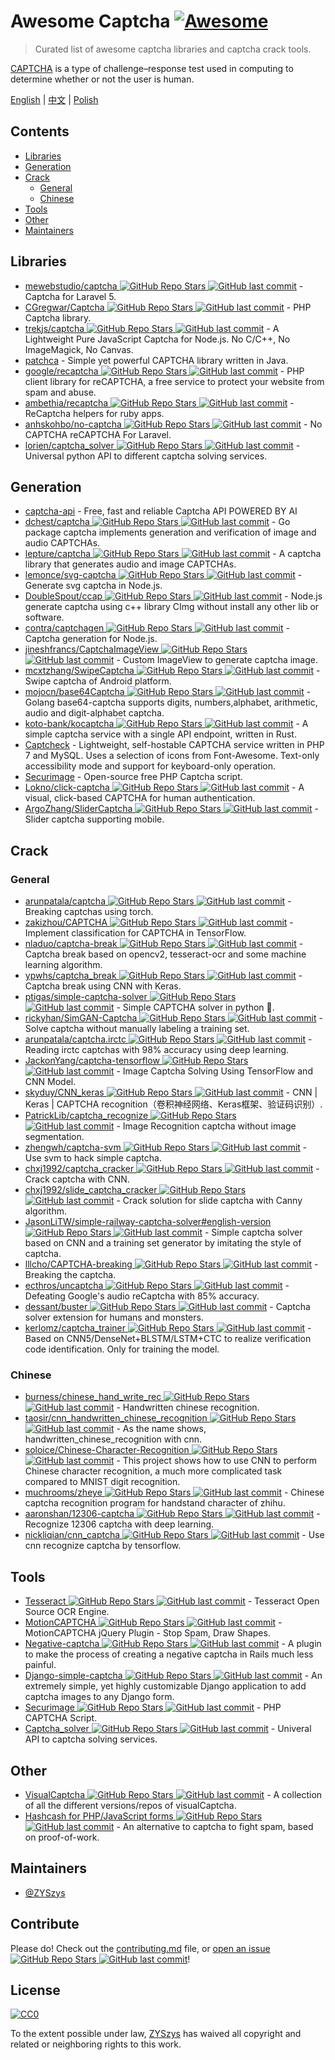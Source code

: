 # Awesome Captcha [![Awesome](https://awesome.re/badge.svg)](https://awesome.re)

> Curated list of awesome captcha libraries and captcha crack tools.

[CAPTCHA](https://en.wikipedia.org/wiki/CAPTCHA) is a type of challenge–response test used in computing to determine whether or not the user is human.


[English](README.md) | [中文](README-zh.md) | [Polish](README-pl.md)

## Contents

- [Libraries](#libraries)
- [Generation](#generation)
- [Crack](#crack)
  - [General](#general)
  - [Chinese](#chinese)
- [Tools](#tools)
- [Other](#other)
- [Maintainers](#maintainers)


## Libraries

- [mewebstudio/captcha ![GitHub Repo Stars](https://img.shields.io/github/stars/mewebstudio/captcha) ![GitHub last commit](https://img.shields.io/github/last-commit/mewebstudio/captcha)](https://github.com/mewebstudio/captcha) - Captcha for Laravel 5.
- [CGregwar/Captcha ![GitHub Repo Stars](https://img.shields.io/github/stars/Gregwar/Captcha) ![GitHub last commit](https://img.shields.io/github/last-commit/Gregwar/Captcha)](https://github.com/Gregwar/Captcha) - PHP Captcha library.
- [trekjs/captcha ![GitHub Repo Stars](https://img.shields.io/github/stars/trekjs/captcha) ![GitHub last commit](https://img.shields.io/github/last-commit/trekjs/captcha)](https://github.com/trekjs/captcha) - A Lightweight Pure JavaScript Captcha for Node.js. No C/C++, No ImageMagick, No Canvas.
- [patchca](https://code.google.com/archive/p/patchca) - Simple yet powerful CAPTCHA library written in Java.
- [google/recaptcha ![GitHub Repo Stars](https://img.shields.io/github/stars/google/recaptcha) ![GitHub last commit](https://img.shields.io/github/last-commit/google/recaptcha)](https://github.com/google/recaptcha) - PHP client library for reCAPTCHA, a free service to protect your website from spam and abuse.
- [ambethia/recaptcha ![GitHub Repo Stars](https://img.shields.io/github/stars/ambethia/recaptcha) ![GitHub last commit](https://img.shields.io/github/last-commit/ambethia/recaptcha)](https://github.com/ambethia/recaptcha) - ReCaptcha helpers for ruby apps.
- [anhskohbo/no-captcha ![GitHub Repo Stars](https://img.shields.io/github/stars/anhskohbo/no-captcha) ![GitHub last commit](https://img.shields.io/github/last-commit/anhskohbo/no-captcha)](https://github.com/anhskohbo/no-captcha) - No CAPTCHA reCAPTCHA For Laravel.
- [lorien/captcha_solver ![GitHub Repo Stars](https://img.shields.io/github/stars/lorien/captcha_solver) ![GitHub last commit](https://img.shields.io/github/last-commit/lorien/captcha_solver)](https://github.com/lorien/captcha_solver) - Universal python API to different captcha solving services.


## Generation
- [captcha-api](https://captcha-api.akshit.me) - Free, fast and reliable Captcha API POWERED BY AI
- [dchest/captcha ![GitHub Repo Stars](https://img.shields.io/github/stars/dchest/captcha) ![GitHub last commit](https://img.shields.io/github/last-commit/dchest/captcha)](https://github.com/dchest/captcha) - Go package captcha implements generation and verification of image and audio CAPTCHAs.
- [lepture/captcha ![GitHub Repo Stars](https://img.shields.io/github/stars/lepture/captcha) ![GitHub last commit](https://img.shields.io/github/last-commit/lepture/captcha)](https://github.com/lepture/captcha) - A captcha library that generates audio and image CAPTCHAs.
- [lemonce/svg-captcha ![GitHub Repo Stars](https://img.shields.io/github/stars/lemonce/svg-captcha) ![GitHub last commit](https://img.shields.io/github/last-commit/lemonce/svg-captcha)](https://github.com/lemonce/svg-captcha) - Generate svg captcha in Node.js.
- [DoubleSpout/ccap ![GitHub Repo Stars](https://img.shields.io/github/stars/DoubleSpout/ccap) ![GitHub last commit](https://img.shields.io/github/last-commit/DoubleSpout/ccap)](https://github.com/DoubleSpout/ccap) - Node.js generate captcha using c++ library CImg without install any other lib or software.
- [contra/captchagen ![GitHub Repo Stars](https://img.shields.io/github/stars/contra/captchagen) ![GitHub last commit](https://img.shields.io/github/last-commit/contra/captchagen)](https://github.com/contra/captchagen) - Captcha generation for Node.js.
- [jineshfrancs/CaptchaImageView ![GitHub Repo Stars](https://img.shields.io/github/stars/jineshfrancs/CaptchaImageView) ![GitHub last commit](https://img.shields.io/github/last-commit/jineshfrancs/CaptchaImageView)](https://github.com/jineshfrancs/CaptchaImageView) - Custom ImageView to generate captcha image.
- [mcxtzhang/SwipeCaptcha ![GitHub Repo Stars](https://img.shields.io/github/stars/mcxtzhang/SwipeCaptcha) ![GitHub last commit](https://img.shields.io/github/last-commit/mcxtzhang/SwipeCaptcha)](https://github.com/mcxtzhang/SwipeCaptcha) - Swipe captcha of Android platform.
- [mojocn/base64Captcha ![GitHub Repo Stars](https://img.shields.io/github/stars/mojocn/base64Captcha) ![GitHub last commit](https://img.shields.io/github/last-commit/mojocn/base64Captcha)](https://github.com/mojocn/base64Captcha) - Golang base64-captcha supports digits, numbers,alphabet, arithmetic, audio and digit-alphabet captcha.
- [koto-bank/kocaptcha ![GitHub Repo Stars](https://img.shields.io/github/stars/koto-bank/kocaptcha) ![GitHub last commit](https://img.shields.io/github/last-commit/koto-bank/kocaptcha)](https://github.com/koto-bank/kocaptcha) - A simple captcha service with a single API endpoint, written in Rust.
- [Captcheck](https://captcheck.netsyms.com) - Lightweight, self-hostable CAPTCHA service written in PHP 7 and MySQL. Uses a selection of icons from Font-Awesome. Text-only accessibility mode and support for keyboard-only operation.
- [Securimage](https://www.phpcaptcha.org) - Open-source free PHP Captcha script.
- [Lokno/click-captcha ![GitHub Repo Stars](https://img.shields.io/github/stars/Lokno/click-captcha) ![GitHub last commit](https://img.shields.io/github/last-commit/Lokno/click-captcha)](https://github.com/Lokno/click-captcha) - A visual, click-based CAPTCHA for human authentication.
- [ArgoZhang/SliderCaptcha ![GitHub Repo Stars](https://img.shields.io/github/stars/ArgoZhang/SliderCaptcha) ![GitHub last commit](https://img.shields.io/github/last-commit/ArgoZhang/SliderCaptcha)](https://github.com/ArgoZhang/SliderCaptcha) - Slider captcha supporting mobile.


## Crack

### General
- [arunpatala/captcha ![GitHub Repo Stars](https://img.shields.io/github/stars/arunpatala/captcha) ![GitHub last commit](https://img.shields.io/github/last-commit/arunpatala/captcha)](https://github.com/arunpatala/captcha) - Breaking captchas using torch.
- [zakizhou/CAPTCHA ![GitHub Repo Stars](https://img.shields.io/github/stars/zakizhou/CAPTCHA) ![GitHub last commit](https://img.shields.io/github/last-commit/zakizhou/CAPTCHA)](https://github.com/zakizhou/CAPTCHA) - Implement classification for CAPTCHA in TensorFlow.
- [nladuo/captcha-break ![GitHub Repo Stars](https://img.shields.io/github/stars/nladuo/captcha-break) ![GitHub last commit](https://img.shields.io/github/last-commit/nladuo/captcha-break)](https://github.com/nladuo/captcha-break) - Captcha break based on opencv2, tesseract-ocr and some machine learning algorithm.
- [ypwhs/captcha_break ![GitHub Repo Stars](https://img.shields.io/github/stars/ypwhs/captcha_break) ![GitHub last commit](https://img.shields.io/github/last-commit/ypwhs/captcha_break)](https://github.com/ypwhs/captcha_break) - Captcha break using CNN with Keras.
- [ptigas/simple-captcha-solver ![GitHub Repo Stars](https://img.shields.io/github/stars/ptigas/simple-captcha-solver) ![GitHub last commit](https://img.shields.io/github/last-commit/ptigas/simple-captcha-solver)](https://github.com/ptigas/simple-captcha-solver) - Simple CAPTCHA solver in python 🐍.
- [rickyhan/SimGAN-Captcha ![GitHub Repo Stars](https://img.shields.io/github/stars/rickyhan/SimGAN-Captcha) ![GitHub last commit](https://img.shields.io/github/last-commit/rickyhan/SimGAN-Captcha)](https://github.com/rickyhan/SimGAN-Captcha) - Solve captcha without manually labeling a training set.
- [arunpatala/captcha.irctc ![GitHub Repo Stars](https://img.shields.io/github/stars/arunpatala/captcha.irctc) ![GitHub last commit](https://img.shields.io/github/last-commit/arunpatala/captcha.irctc)](https://github.com/arunpatala/captcha.irctc) - Reading irctc captchas with 98% accuracy using deep learning.
- [JackonYang/captcha-tensorflow ![GitHub Repo Stars](https://img.shields.io/github/stars/JackonYang/captcha-tensorflow) ![GitHub last commit](https://img.shields.io/github/last-commit/JackonYang/captcha-tensorflow)](https://github.com/JackonYang/captcha-tensorflow) - Image Captcha Solving Using TensorFlow and CNN Model.
- [skyduy/CNN_keras ![GitHub Repo Stars](https://img.shields.io/github/stars/skyduy/CNN_keras) ![GitHub last commit](https://img.shields.io/github/last-commit/skyduy/CNN_keras)](https://github.com/skyduy/CNN_keras) - CNN | Keras | CAPTCHA recognition（卷积神经网络、Keras框架、验证码识别）.
- [PatrickLib/captcha_recognize ![GitHub Repo Stars](https://img.shields.io/github/stars/PatrickLib/captcha_recognize) ![GitHub last commit](https://img.shields.io/github/last-commit/PatrickLib/captcha_recognize)](https://github.com/PatrickLib/captcha_recognize) - Image Recognition captcha without image segmentation.
- [zhengwh/captcha-svm ![GitHub Repo Stars](https://img.shields.io/github/stars/zhengwh/captcha-svm) ![GitHub last commit](https://img.shields.io/github/last-commit/zhengwh/captcha-svm)](https://github.com/zhengwh/captcha-svm) - Use svm to hack simple captcha.
- [chxj1992/captcha_cracker ![GitHub Repo Stars](https://img.shields.io/github/stars/chxj1992/captcha_cracker) ![GitHub last commit](https://img.shields.io/github/last-commit/chxj1992/captcha_cracker)](https://github.com/chxj1992/captcha_cracker) - Crack captcha with CNN.
- [chxj1992/slide_captcha_cracker ![GitHub Repo Stars](https://img.shields.io/github/stars/chxj1992/slide_captcha_cracker) ![GitHub last commit](https://img.shields.io/github/last-commit/chxj1992/slide_captcha_cracker)](https://github.com/chxj1992/slide_captcha_cracker) - Crack solution for slide captcha with Canny algorithm.
- [JasonLiTW/simple-railway-captcha-solver#english-version ![GitHub Repo Stars](https://img.shields.io/github/stars/JasonLiTW/simple-railway-captcha-solver) ![GitHub last commit](https://img.shields.io/github/last-commit/JasonLiTW/simple-railway-captcha-solver)](https://github.com/JasonLiTW/simple-railway-captcha-solver#english-version) - Simple captcha solver based on CNN and a training set generator by imitating the style of captcha.
- [lllcho/CAPTCHA-breaking ![GitHub Repo Stars](https://img.shields.io/github/stars/lllcho/CAPTCHA-breaking) ![GitHub last commit](https://img.shields.io/github/last-commit/lllcho/CAPTCHA-breaking)](https://github.com/lllcho/CAPTCHA-breaking) - Breaking the captcha.
- [ecthros/uncaptcha ![GitHub Repo Stars](https://img.shields.io/github/stars/ecthros/uncaptcha) ![GitHub last commit](https://img.shields.io/github/last-commit/ecthros/uncaptcha)](https://github.com/ecthros/uncaptcha) - Defeating Google's audio reCaptcha with 85% accuracy.
- [dessant/buster ![GitHub Repo Stars](https://img.shields.io/github/stars/dessant/buster) ![GitHub last commit](https://img.shields.io/github/last-commit/dessant/buster)](https://github.com/dessant/buster) - Captcha solver extension for humans and monsters.
- [kerlomz/captcha_trainer ![GitHub Repo Stars](https://img.shields.io/github/stars/kerlomz/captcha_trainer) ![GitHub last commit](https://img.shields.io/github/last-commit/kerlomz/captcha_trainer)](https://github.com/kerlomz/captcha_trainer) - Based on CNN5/DenseNet+BLSTM/LSTM+CTC to realize verification code identification. Only for training the model.

### Chinese
- [burness/chinese_hand_write_rec ![GitHub Repo Stars](https://img.shields.io/github/stars/burness/tensorflow-101) ![GitHub last commit](https://img.shields.io/github/last-commit/burness/tensorflow-101)](https://github.com/burness/tensorflow-101/tree/master/chinese_hand_write_rec/src) - Handwritten chinese recognition.
- [taosir/cnn_handwritten_chinese_recognition ![GitHub Repo Stars](https://img.shields.io/github/stars/taosir/cnn_handwritten_chinese_recognition) ![GitHub last commit](https://img.shields.io/github/last-commit/taosir/cnn_handwritten_chinese_recognition)](https://github.com/taosir/cnn_handwritten_chinese_recognition) - As the name shows, handwritten_chinese_recognition with cnn.
- [soloice/Chinese-Character-Recognition ![GitHub Repo Stars](https://img.shields.io/github/stars/soloice/Chinese-Character-Recognition) ![GitHub last commit](https://img.shields.io/github/last-commit/soloice/Chinese-Character-Recognition)](https://github.com/soloice/Chinese-Character-Recognition) - This project shows how to use CNN to perform Chinese character recognition, a much more complicated task compared to MNIST digit recognition.
- [muchrooms/zheye ![GitHub Repo Stars](https://img.shields.io/github/stars/muchrooms/zheye) ![GitHub last commit](https://img.shields.io/github/last-commit/muchrooms/zheye)](https://github.com/muchrooms/zheye) - Chinese captcha recognition program for handstand character of zhihu.
- [aaronshan/12306-captcha ![GitHub Repo Stars](https://img.shields.io/github/stars/aaronshan/12306-captcha) ![GitHub last commit](https://img.shields.io/github/last-commit/aaronshan/12306-captcha)](https://github.com/aaronshan/12306-captcha) - Recognize 12306 captcha with deep learning.
- [nickliqian/cnn_captcha ![GitHub Repo Stars](https://img.shields.io/github/stars/nickliqian/cnn_captcha) ![GitHub last commit](https://img.shields.io/github/last-commit/nickliqian/cnn_captcha)](https://github.com/nickliqian/cnn_captcha) - Use cnn recognize captcha by tensorflow.


## Tools

- [Tesseract ![GitHub Repo Stars](https://img.shields.io/github/stars/tesseract-ocr/tesseract) ![GitHub last commit](https://img.shields.io/github/last-commit/tesseract-ocr/tesseract)](https://github.com/tesseract-ocr/tesseract) - Tesseract Open Source OCR Engine.
- [MotionCAPTCHA ![GitHub Repo Stars](https://img.shields.io/github/stars/wjcrowcroft/MotionCAPTCHA) ![GitHub last commit](https://img.shields.io/github/last-commit/wjcrowcroft/MotionCAPTCHA)](https://github.com/wjcrowcroft/MotionCAPTCHA) - MotionCAPTCHA jQuery Plugin - Stop Spam, Draw Shapes.
- [Negative-captcha ![GitHub Repo Stars](https://img.shields.io/github/stars/subwindow/negative-captcha) ![GitHub last commit](https://img.shields.io/github/last-commit/subwindow/negative-captcha)](https://github.com/subwindow/negative-captcha) - A plugin to make the process of creating a negative captcha in Rails much less painful.
- [Django-simple-captcha ![GitHub Repo Stars](https://img.shields.io/github/stars/mbi/django-simple-captcha) ![GitHub last commit](https://img.shields.io/github/last-commit/mbi/django-simple-captcha)](https://github.com/mbi/django-simple-captcha) - An extremely simple, yet highly customizable Django application to add captcha images to any Django form.
- [Securimage ![GitHub Repo Stars](https://img.shields.io/github/stars/dapphp/securimage) ![GitHub last commit](https://img.shields.io/github/last-commit/dapphp/securimage)](https://github.com/dapphp/securimage) - PHP CAPTCHA Script.
- [Captcha_solver ![GitHub Repo Stars](https://img.shields.io/github/stars/lorien/captcha_solver) ![GitHub last commit](https://img.shields.io/github/last-commit/lorien/captcha_solver)](https://github.com/lorien/captcha_solver) - Univeral API to captcha solving services.


## Other

- [VisualCaptcha ![GitHub Repo Stars](https://img.shields.io/github/stars/emotionLoop/visualCaptcha) ![GitHub last commit](https://img.shields.io/github/last-commit/emotionLoop/visualCaptcha)](https://github.com/emotionLoop/visualCaptcha) - A collection of all the different versions/repos of visualCaptcha.
- [Hashcash for PHP/JavaScript forms ![GitHub Repo Stars](https://img.shields.io/github/stars/007/hashcash-js) ![GitHub last commit](https://img.shields.io/github/last-commit/007/hashcash-js)](https://github.com/007/hashcash-js) - An alternative to captcha to fight spam, based on proof-of-work.


## Maintainers

- [@ZYSzys](https://github.com/ZYSzys)


## Contribute

Please do! Check out the [contributing.md](contributing.md) file, or [open an issue ![GitHub Repo Stars](https://img.shields.io/github/stars/ZYSzys/awesome-captcha) ![GitHub last commit](https://img.shields.io/github/last-commit/ZYSzys/awesome-captcha)](https://github.com/ZYSzys/awesome-captcha/issues/new)!


## License

[![CC0](http://mirrors.creativecommons.org/presskit/buttons/88x31/svg/cc-zero.svg)](https://creativecommons.org/publicdomain/zero/1.0/)

To the extent possible under law, [ZYSzys](https://github.com/ZYSzys) has waived all copyright and related or neighboring rights to this work.
